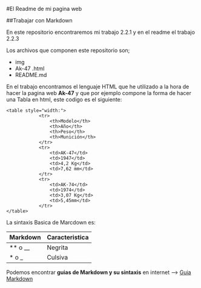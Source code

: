 #El Readme de mi pagina web

##Trabajar con Markdown

En este repositorio encontraremos mi trabajo 2.2.1 y en el readme el trabajo 2.2.3

Los archivos que componen este repositorio son;
- img
- Ak-47 .html	
- README.md



En el trabajo encontramos el lenguaje HTML que he utilizado a la hora de hacer la pagina web **Ak-47** y que por ejemplo compone la forma de hacer una Tabla en html, este codigo es el siguiente:


```
<table style="width:">
			<tr>
				<th>Modelo</th>
				<th>Año</th> 
				<th>Peso</th>
				<th>Munición</th>
			</tr>
			<tr>
				<td>AK-47</td>
				<td>1947</td> 
				<td>4,2 Kg</td>
				<td>7,62 mm</td>
			</tr>
			<tr>
				<td>AK-74</td>
				<td>1974</td> 
				<td>3,07 Kg</td>
				<td>5,45mm</td>
			</tr>
</table>
```

La sintaxis Basica de Marcdown es:

| Markdown | Caracteristica|
| ---------- | ---------- |
| ** o __   | Negrita   |
| * o _  | Culsiva   |

Podemos encontrar **guias de Markdown y su sintaxis** en internet -->
[Guia Markdown][nombre de tu referencia]

[nombre de tu referencia]:https://markdown.es/sintaxis-markdown/#links
	


